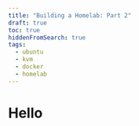 ```yaml
---
title: "Building a Homelab: Part 2"
draft: true
toc: true
hiddenFromSearch: true
tags: 
  - ubuntu
  - kvm
  - docker
  - homelab
---
```


# Hello